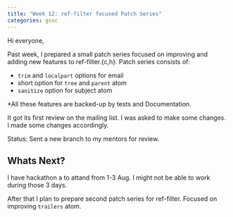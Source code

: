 ```yaml
---
title: "Week 12: ref-filter focused Patch Series"
categories: gsoc
---
```


Hi everyone,

Past week, I prepared a small patch series focused on improving and adding new features to ref-filter.{c,h}.
Patch series consists of:
- `trim` and `localpart` options for email
- short option for `tree` and `parent` atom
- `sanitize` option for subject atom

*All these features are backed-up by tests and Documentation.

It got its first review on the mailing list. I was asked to make some changes. I made some changes accordingly. 

Status: Sent a new branch to my mentors for review. 

## Whats Next?
I have hackathon a to attand from 1-3 Aug. I might not be able to work during those 3 days.

After that I plan to prepare second patch series for ref-filter. Focused on improving `trailers` atom. 
